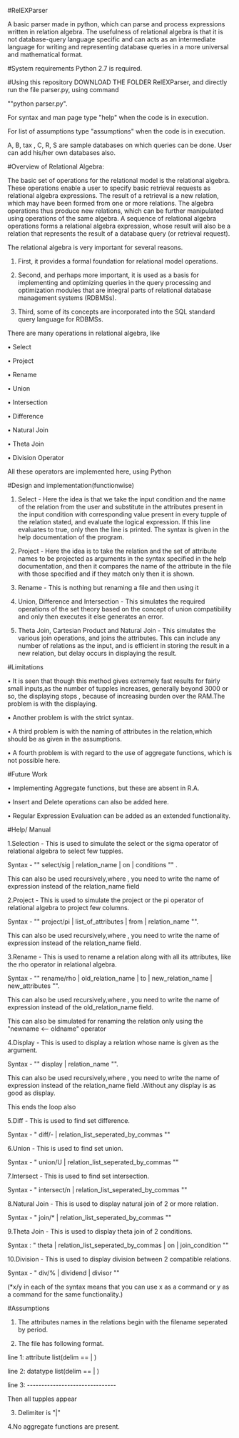 #RelEXParser

A basic parser made in python, which can parse and process expressions written in relation algebra. The usefulness of relational algebra is that it is not database-query language specific and can acts as an intermediate language for writing and representing database queries in a more universal and mathematical format.

#System requirements
Python 2.7 is required.

#Using this repository
DOWNLOAD THE FOLDER RelEXParser, and directly run the file parser.py, using command 

""python parser.py".

For syntax and man page type "help" when the code is in execution.

For list of assumptions type "assumptions" when the code is in execution.

A, B, tax , C, R, S are sample databases on which queries can be done. User can add his/her own databases also.

#Overview of Relational Algebra:

The basic set of operations for the relational model is the relational algebra. These operations enable a user to specify basic retrieval requests as relational algebra expressions. The result of a retrieval is a new relation, which may have been formed from one or more relations. The algebra operations thus produce new relations, which can be further manipulated using operations of the same algebra. A sequence of relational algebra operations forms a relational algebra expression, whose result will also be a relation that represents the result of a database query (or retrieval request).

The relational algebra is very important for several reasons.

1. First, it provides a formal foundation for relational model operations. 

2. Second, and perhaps more important, it is used as a basis for implementing and optimizing queries in the query processing and optimization modules that are integral parts of relational database management systems (RDBMSs).

3. Third, some of its concepts are incorporated into the SQL standard query language for RDBMSs.


There are many operations in relational algebra, like

•	Select

•	Project

•	Rename

•	Union

•	Intersection

•	Difference

•	Natural Join

•	Theta Join

•	Division Operator

All these operators are implemented here, using Python


#Design and implementation(functionwise)

1.	Select - Here the idea is that we take the input condition and the name of the relation from the user and substitute in the attributes present in the input condition with corresponding value present in every tupple of the relation stated, and evaluate the logical expression. If this line evaluates to true, only then the line is printed.
The syntax is given in the help documentation of the program.

2.	Project - Here the idea is to take the relation and the set of attribute names to be projected as arguments in the syntax specified in the help documentation, and then it compares the name of the attribute in the file with those specified and if they match only then it is shown.

3.	Rename -  This is nothing but renaming a file and then using it

4.	Union, Difference and Intersection - This simulates the required operations of the set theory based on the concept of union compatibility and only then executes it else generates an error.

5.	Theta Join, Cartesian Product and Natural Join - This simulates the various join operations, and joins the attributes. This can include any number of relations as the input, and is efficient in storing the result in a new relation, but delay occurs in displaying the result.


#Limitations

•	It is seen that though this method gives extremely fast results for fairly small inputs,as the number of tupples  increases, generally beyond 3000 or so, the displaying stops , because of increasing burden over the RAM.The problem is with the displaying.

•	Another problem is with the strict syntax.

•	A third problem is with the naming of attributes in the relation,which should be as given in the assumptions.

•	A fourth  problem is with regard to the use of aggregate functions, which is not possible here.



#Future Work

•	Implementing Aggregate functions, but these are absent in R.A.

•	Insert and Delete operations can also be added here.

•	Regular Expression Evaluation can be added as an extended functionality.


#Help/ Manual

1.Selection - This is used to simulate the select or the sigma operator of relational algebra to select few tupples.

Syntax - "" select/sig | relation_name | on | conditions "" .

This can also be used recursively,where , you need to write the name of expression instead of the relation_name field


2.Project - This is used to simulate the project or the pi operator of relational algebra to project few columns.

Syntax - "" project/pi | list_of_attributes | from | relation_name "".

This can also be used recursively,where , you need to write the name of expression instead of the relation_name field.


3.Rename - This is used to rename a relation along with all its attributes, like the rho operator in relational algebra.

Syntax - "" rename/rho | old_relation_name | to | new_relation_name | new_attributes "". 

This can also be used recursively,where , you need to write the name of expression instead of the old_relation_name field. 

This can also be simulated for renaming the relation only using the "newname <-- oldname" operator


4.Display - This is used to display a relation whose name is given as the argument.

Syntax - "" display | relation_name "". 

This can also be used recursively,where , you need to write the name of expression instead of the relation_name field .Without any display is as good as display. 

This ends the loop also


5.Diff - This is used to find set difference.

Syntax - " diff/- | relation_list_seperated_by_commas ""



6.Union - This is used to find set union.

Syntax - " union/U | relation_list_seperated_by_commas ""


7.Intersect - This is used to find set intersection.

Syntax - " intersect/n | relation_list_seperated_by_commas ""



8.Natural Join - This is used to display natural join of 2 or more relation.

Syntax - " join/* | relation_list_seperated_by_commas ""



9.Theta Join - This is used to display theta join of 2 conditions.

Syntax : " theta | relation_list_seperated_by_commas | on | join_condition ""


10.Division - This is used to display division between 2 compatible relations.

Syntax - " div/% | dividend | divisor ""

(*x/y in each of the syntax means that you can use x as a command or y as a command for the same functionality.)

#Assumptions

1. The attributes names in the relations begin with the filename seperated by period.

2. The file has following format.

line 1: attribute list(delim == | )

line 2: datatype list(delim == | )

line 3: -------------------------------

Then all tupples appear

3. Delimiter is "|"

4.No aggregate functions are present.
